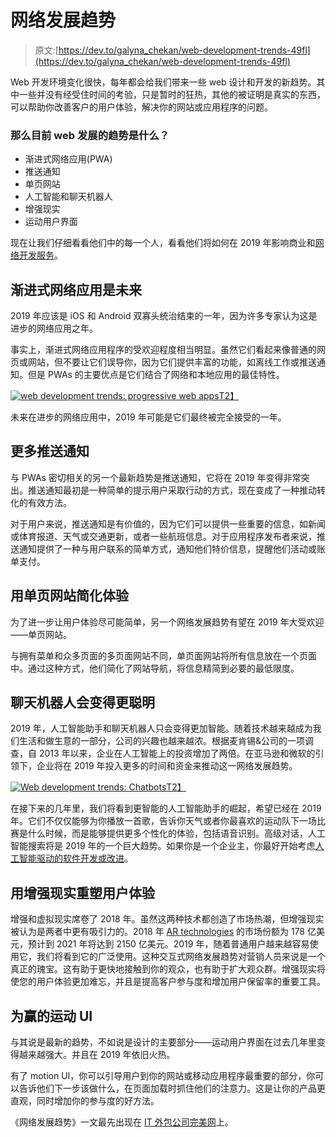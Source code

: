 # 网络发展趋势

> 原文:[https://dev.to/galyna_chekan/web-development-trends-49fl](https://dev.to/galyna_chekan/web-development-trends-49fl)

Web 开发环境变化很快，每年都会给我们带来一些 web 设计和开发的新趋势。其中一些并没有经受住时间的考验，只是暂时的狂热，其他的被证明是真实的东西，可以帮助你改善客户的用户体验，解决你的网站或应用程序的问题。

### [](#so-what-are-the-current-trends-in-web-development)那么目前 web 发展的趋势是什么？

*   渐进式网络应用(PWA)
*   推送通知
*   单页网站
*   人工智能和聊天机器人
*   增强现实
*   运动用户界面

现在让我们仔细看看他们中的每一个人，看看他们将如何在 2019 年影响商业和[网络开发服务](https://perfectial.com/services/web-application-development/)。

## [](#progressive-web-apps-are-the-future)渐进式网络应用是未来

2019 年应该是 iOS 和 Android 双寡头统治结束的一年，因为许多专家认为这是进步的网络应用之年。

事实上，渐进式网络应用程序的受欢迎程度相当明显。虽然它们看起来像普通的网页或网站，但不要让它们误导你，因为它们提供丰富的功能，如离线工作或推送通知。但是 PWAs 的主要优点是它们结合了网络和本地应用的最佳特性。

[![web development trends: progressive web apps](../Images/cec723d593de09926fd66c11b4a2819a.png)T2】](https://res.cloudinary.com/practicaldev/image/fetch/s--9Ii_Xfpm--/c_limit%2Cf_auto%2Cfl_progressive%2Cq_auto%2Cw_880/http://perfectial.com/wp-content/uploads/2019/03/Progressive-web-apps-are-the-future.jpg)

未来在进步的网络应用中，2019 年可能是它们最终被完全接受的一年。

## [](#more-push-notifications)更多推送通知

与 PWAs 密切相关的另一个最新趋势是推送通知，它将在 2019 年变得非常突出。推送通知最初是一种简单的提示用户采取行动的方式，现在变成了一种推动转化的有效方法。

对于用户来说，推送通知是有价值的，因为它们可以提供一些重要的信息，如新闻或体育报道、天气或交通更新，或者一些航班信息。对于应用程序发布者来说，推送通知提供了一种与用户联系的简单方式，通知他们特价信息，提醒他们活动或账单支付。

## [](#simplifying-the-experience-with-onepage-websites)用单页网站简化体验

为了进一步让用户体验尽可能简单，另一个网络发展趋势有望在 2019 年大受欢迎——单页网站。

与拥有菜单和众多页面的多页面网站不同，单页面网站将所有信息放在一个页面中。通过这种方式，他们简化了网站导航，将信息精简到必要的最低限度。

## 聊天机器人会变得更聪明

2019 年，人工智能助手和聊天机器人只会变得更加智能。随着技术越来越成为我们生活和做生意的一部分，公司的兴趣也越来越浓。根据麦肯锡&公司的一项调查，自 2013 年以来，企业在人工智能上的投资增加了两倍。在亚马逊和微软的引领下，企业将在 2019 年投入更多的时间和资金来推动这一网络发展趋势。

[![Web development trends: Chatbots](../Images/4e02960b1885c9e1e38b89a42f41a8c0.png)T2】](https://res.cloudinary.com/practicaldev/image/fetch/s--9Fv5Dq7X--/c_limit%2Cf_auto%2Cfl_progressive%2Cq_auto%2Cw_880/http://perfectial.com/wp-content/uploads/2019/03/Chatbots-will-become-smarter.jpg)

在接下来的几年里，我们将看到更智能的人工智能助手的崛起，希望已经在 2019 年。它们不仅仅能够为你播放一首歌，告诉你天气或者你最喜欢的运动队下一场比赛是什么时候，而是能够提供更多个性化的体验，包括语音识别。高级对话，人工智能搜索将是 2019 年的一个巨大趋势。如果你是一个企业主，你最好开始考虑[人工智能驱动的软件开发或改进](https://perfectial.com/services/ml-ai-development/)。

## [](#reinvent-your-users-experience-with-augmented-reality)用增强现实重塑用户体验

增强和虚拟现实席卷了 2018 年。虽然这两种技术都创造了市场热潮，但增强现实被认为是两者中更有吸引力的。2018 年 [AR technologies](https://dev.to/galyna_chekan/augmented-reality-for-business--3io3) 的市场份额为 178 亿美元，预计到 2021 年将达到 2150 亿美元。2019 年，随着普通用户越来越容易使用它，我们将看到它的广泛使用。这种交互式网络发展趋势对营销人员来说是一个真正的瑰宝。这有助于更快地接触到你的观众，也有助于扩大观众群。增强现实将使您的用户体验更加难忘，并且是提高客户参与度和增加用户保留率的重要工具。

## [](#motion-ui-for-the-win)为赢的运动 UI

与其说是最新的趋势，不如说是设计的主要部分——运动用户界面在过去几年里变得越来越强大。并且在 2019 年依旧火热。

有了 motion UI，你可以引导用户到你的网站或移动应用程序最重要的部分，你可以告诉他们下一步该做什么，在页面加载时抓住他们的注意力。这是让你的产品更直观，同时增加你的参与度的好方法。

《网络发展趋势》一文最先出现在 [IT 外包公司完美网](https://perfectial.com)上。
